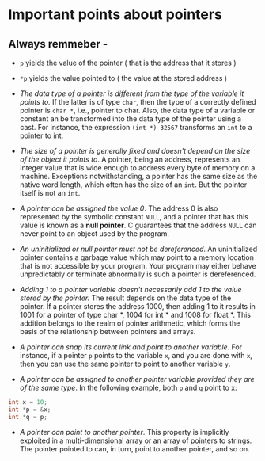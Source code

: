 # Important points about pointers

## Always remmeber -
* `p` yields the value of the pointer ( that is the address that it stores )
* `*p` yields the value pointed to ( the value at the stored address )

* *The data type of a pointer is different from the type of the variable it points to.* If the latter is of type `char`, then the type of a correctly defined pointer is `char *`, i.e., pointer to char. Also, the data type of a variable or constant an be transformed into the data type of the pointer using a cast. For instance, the expression `(int *) 32567` transforms an `int` to a pointer to int.
* *The size of a pointer is generally fixed and doesn't depend on the size of the object it points to*. A pointer, being an address, represents an integer value that is wide enough to address every byte of memory on a machine. Exceptions notwithstanding, a pointer has the same size as the native word length, which often has the size of an `int`. But the pointer itself is not an `int`.
* *A pointer can be assigned the value 0*. The address 0 is also represented by the symbolic constant `NULL`, and a pointer that has this value is known as a **null pointer**. C guarantees that the address `NULL` can never point to an object used by the program.
* *An uninitialized or null pointer must not be dereferenced*. An uninitialized pointer contains a garbage value which may point to a memory location that is not accessible by your program. Your program may either behave unpredictably or terminate abnormally is such a pointer is dereferenced.
* *Adding 1 to a pointer variable doesn't necessarily add 1 to the value stored by the pointer.* The result depends on the data type of the pointer. If a pointer stores the address 1000, then adding 1 to it results in 1001 for a pointer of type char *, 1004 for int * and 1008 for float *. This addition belongs to the realm of pointer arithmetic, which forms the basis of the relationship between pointers and arrays.
* *A pointer can snap its current link and point to another variable*. For instance, if a pointer `p` points to the variable `x`, and you are done with `x`, then you can use the same pointer to point to another variable `y`.  
* *A pointer can be assigned to another pointer variable provided they are of the same type*. In the following example, both `p` and `q` point to x:
```c
int x = 10;
int *p = &x;
int *q = p;
```
* *A pointer can point to another pointer*. This property is implicitly exploited in a multi-dimensional array or an array of pointers to strings. The pointer pointed to can, in turn, point to another pointer, and so on.  

